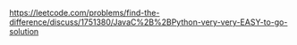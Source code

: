 https://leetcode.com/problems/find-the-difference/discuss/1751380/JavaC%2B%2BPython-very-very-EASY-to-go-solution